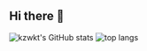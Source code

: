 ## Hi there 👋

![kzwkt's GitHub stats](https://github-readme-stats.vercel.app/api?username=kzwkt)
![top langs](https://github-readme-stats.vercel.app/api/top-langs/?username=kzwkt)
